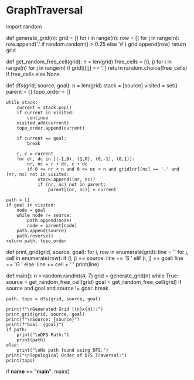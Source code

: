 # GraphTraversal

import random

def generate_grid(n):
    grid = []
    for i in range(n):
        row = []
        for j in range(n):
            row.append('.' if random.random() > 0.25 else '#')
        grid.append(row)
    return grid

def get_random_free_cell(grid):
    n = len(grid)
    free_cells = [(i, j) for i in range(n) for j in range(n) if grid[i][j] == '.']
    return random.choice(free_cells) if free_cells else None

def dfs(grid, source, goal):
    n = len(grid)
    stack = [source]
    visited = set()
    parent = {}
    topo_order = []

    while stack:
        current = stack.pop()
        if current in visited:
            continue
        visited.add(current)
        topo_order.append(current)

        if current == goal:
            break

        r, c = current
        for dr, dc in [(-1,0), (1,0), (0,-1), (0,1)]:
            nr, nc = r + dr, c + dc
            if 0 <= nr < n and 0 <= nc < n and grid[nr][nc] == '.' and (nr, nc) not in visited:
                stack.append((nr, nc))
                if (nr, nc) not in parent:
                    parent[(nr, nc)] = current

    path = []
    if goal in visited:
        node = goal
        while node != source:
            path.append(node)
            node = parent[node]
        path.append(source)
        path.reverse()
    return path, topo_order

def print_grid(grid, source, goal):
    for i, row in enumerate(grid):
        line = ''
        for j, cell in enumerate(row):
            if (i, j) == source:
                line += 'S '
            elif (i, j) == goal:
                line += 'G '
            else:
                line += cell + ' '
        print(line)

def main():
    n = random.randint(4, 7)
    grid = generate_grid(n)
    while True:
        source = get_random_free_cell(grid)
        goal = get_random_free_cell(grid)
        if source and goal and source != goal:
            break

    path, topo = dfs(grid, source, goal)

    print(f"\nGenerated Grid ({n}x{n}):")
    print_grid(grid, source, goal)
    print(f"\nSource: {source}")
    print(f"Goal: {goal}")
    if path:
        print("\nDFS Path:")
        print(path)
    else:
        print("\nNo path found using DFS.")
    print("\nTopological Order of DFS Traversal:")
    print(topo)

if __name__ == "__main__":
    main()
